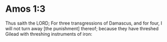 # Amos 1:3

Thus saith the LORD; For three transgressions of Damascus, and for four, I will not turn away [the punishment] thereof; because they have threshed Gilead with threshing instruments of iron: